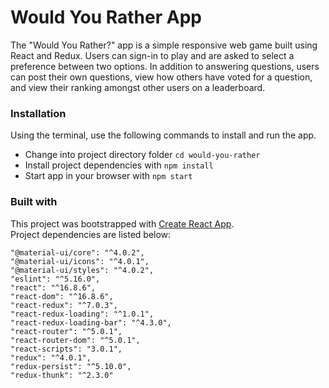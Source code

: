 # Would You Rather App
The "Would You Rather?" app is a simple responsive web game built using React and Redux.
Users can sign-in to play and are asked to select a preference between two options. In addition to answering questions, users can  post their own questions, view how others have voted for a question, and view their ranking amongst other users on a leaderboard.

### Installation
Using the terminal, use the following commands to install and run the app.
-   Change into project directory folder `cd would-you-rather` 
-   Install project dependencies with `npm install`
-   Start app in your browser with `npm start` 

### Built with
This project was bootstrapped with  [Create React App](https://github.com/facebook/create-react-app). <br>
Project dependencies are listed below:

    "@material-ui/core": "^4.0.2",
    "@material-ui/icons": "^4.0.1",
    "@material-ui/styles": "^4.0.2",
    "eslint": "^5.16.0",
    "react": "^16.8.6",
    "react-dom": "^16.8.6",
    "react-redux": "^7.0.3",
    "react-redux-loading": "^1.0.1",
    "react-redux-loading-bar": "^4.3.0",
    "react-router": "^5.0.1",
    "react-router-dom": "^5.0.1",
    "react-scripts": "3.0.1",
    "redux": "^4.0.1",
    "redux-persist": "^5.10.0",
    "redux-thunk": "^2.3.0"

